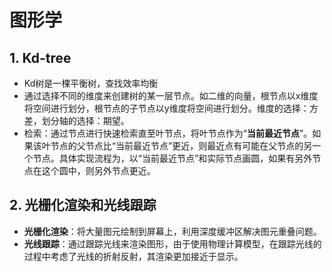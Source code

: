# 图形学

## 1. Kd-tree
* Kd树是一棵平衡树，查找效率均衡
* 通过选择不同的维度来创建树的某一层节点。如二维的向量，根节点以x维度将空间进行划分，根节点的子节点以y维度将空间进行划分。维度的选择：方差，划分轴的选择：期望。
* 检索：通过节点进行快速检索直至叶节点，将叶节点作为“**当前最近节点**”。如果该叶节点的父节点比“当前最近节点”更近，则最近点有可能在父节点的另一个节点。具体实现流程为，以“当前最近节点”和实际节点画圆，如果有另外节点在这个圆中，则另外节点更近。

## 2. 光栅化渲染和光线跟踪
* **光栅化渲染**：将大量图元绘制到屏幕上，利用深度缓冲区解决图元重叠问题。
* **光线跟踪**：通过跟踪光线来渲染图形，由于使用物理计算模型，在跟踪光线的过程中考虑了光线的折射反射，其渲染更加接近于显示。
